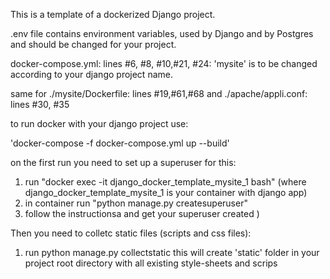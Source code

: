 This is a template of a dockerized Django project. 

.env file contains environment variables, used by Django and by Postgres and should be changed for your project.

docker-compose.yml: lines #6, #8, #10,#21, #24: 'mysite'
 is to be changed according to your django project name.

same for ./mysite/Dockerfile: lines #19,#61,#68
and ./apache/appli.conf: lines #30, #35

to run docker with your django project use:

'docker-compose -f docker-compose.yml up --build'

on the first run you need to set up a superuser 
for this:

1) run "docker exec -it django_docker_template_mysite_1 bash"
(where django_docker_template_mysite_1 is your container with django  app)
2) in container run "python manage.py createsuperuser"
3) follow the instructionsa and get your superuser created )

Then you need to colletc static files (scripts and css files):
1) run python manage.py collectstatic
this will create 'static' folder in your project root directory with all existing style-sheets and scrips


